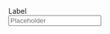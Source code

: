 <div class="rex-my-component" role="presentation">
  <div class="rex-text-field-label" id="age">
    <label id="labelId" for="firstname" class="rex-text-field-label-ui">Label</label>
    <div class="rex-text-field-ui">
      <div class="rex-text-field-inner-border">
        <input type="text" id="firstname" class="rex-text-field-native" name="firstname" placeholder="Placeholder" aria-labelledby="labelId" value="" />
      </div>
    </div>
  </div>
</div>
